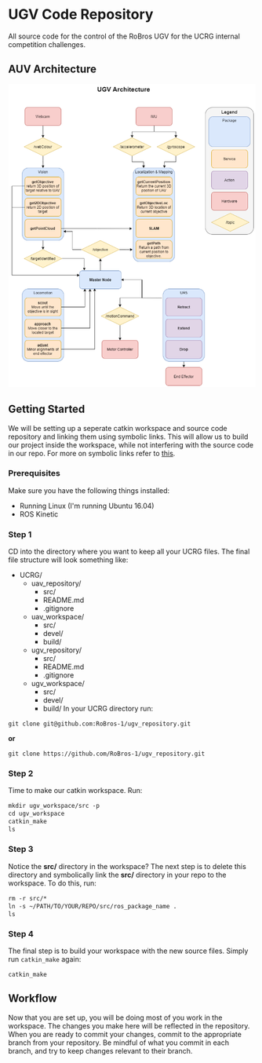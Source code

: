 # UGV Code Repository

All source code for the control of the RoBros UGV for the UCRG internal competition challenges.

## AUV Architecture
![System Architecture](readme_images/UGV_Architecture.png)

## Getting Started
We will be setting up a seperate catkin workspace and source code repository and linking them using symbolic links. This will allow us to build our project inside the workspace, while not interfering with the source code in our repo. For more on symbolic links refer to [this](https://www.makeuseof.com/tag/what-is-a-symbolic-link-what-are-its-uses-makeuseof-explains/). 

### Prerequisites
Make sure you have the following things installed:
- Running Linux (I'm running Ubuntu 16.04)
- ROS Kinetic

### Step 1
CD into the directory where you want to keep all your UCRG files. The final file structure will look something like:
- UCRG/
  - uav_repository/
    - src/
    - README.md
    - .gitignore
  - uav_workspace/
    - src/
    - devel/
    - build/
  - ugv_repository/
    - src/
    - README.md
    - .gitignore
  - ugv_workspace/
    - src/
    - devel/
    - build/
In your UCRG directory run:
```
git clone git@github.com:RoBros-1/ugv_repository.git
```
**or**
```
git clone https://github.com/RoBros-1/ugv_repository.git
```
### Step 2
Time to make our catkin workspace.
Run:
```
mkdir ugv_workspace/src -p
cd ugv_workspace
catkin_make
ls
```

### Step 3
Notice the **src/** directory in the workspace? The next step is to delete this directory and symbolically link the **src/** directory in your repo to the workspace. To do this, run:
```
rm -r src/*
ln -s ~/PATH/TO/YOUR/REPO/src/ros_package_name .
ls
```

### Step 4
The final step is to build your workspace with the new source files. Simply run `catkin_make` again:
```
catkin_make
```

## Workflow
Now that you are set up, you will be doing most of you work in the workspace. The changes you make here will be reflected in the repository. When you are ready to commit your changes, commit to the appropriate branch from your repository. Be mindful of what you commit in each branch, and try to keep changes relevant to their branch.
